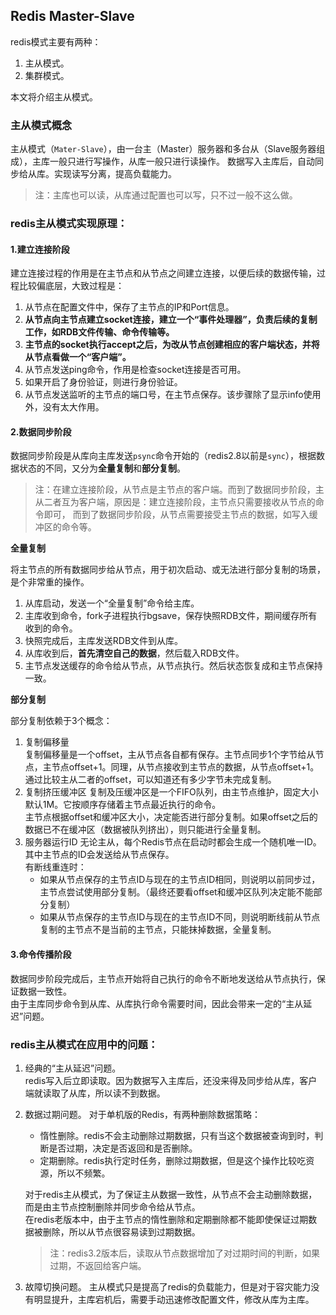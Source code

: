 ## Redis Master-Slave
redis模式主要有两种：
1. 主从模式。
2. 集群模式。

本文将介绍主从模式。

### 主从模式概念
主从模式（`Mater-Slave`），由一台主（Master）服务器和多台从（Slave服务器组成），主库一般只进行写操作，从库一般只进行读操作。
数据写入主库后，自动同步给从库。实现读写分离，提高负载能力。

> 注：主库也可以读，从库通过配置也可以写，只不过一般不这么做。

### redis主从模式实现原理：

#### 1.建立连接阶段
建立连接过程的作用是在主节点和从节点之间建立连接，以便后续的数据传输，过程比较偏底层，大致过程是：
1. 从节点在配置文件中，保存了主节点的IP和Port信息。
2. **从节点向主节点建立socket连接，建立一个“事件处理器”，负责后续的复制工作，如RDB文件传输、命令传输等。**
3. **主节点的socket执行accept之后，为改从节点创建相应的客户端状态，并将从节点看做一个“客户端”。**
4. 从节点发送ping命令，作用是检查socket连接是否可用。
5. 如果开启了身份验证，则进行身份验证。
6. 从节点发送监听的主节点的端口号，在主节点保存。该步骤除了显示info使用外，没有太大作用。

#### 2.数据同步阶段
数据同步阶段是从库向主库发送`psync`命令开始的（redis2.8以前是`sync`），根据数据状态的不同，又分为**全量复制**和**部分复制**。

> 注：在建立连接阶段，从节点是主节点的客户端。而到了数据同步阶段，主从二者互为客户端，原因是：建立连接阶段，主节点只需要接收从节点的命令即可，
而到了数据同步阶段，从节点需要接受主节点的数据，如写入缓冲区的命令等。

**全量复制**   

将主节点的所有数据同步给从节点，用于初次启动、或无法进行部分复制的场景，是个非常重的操作。

1. 从库启动，发送一个“全量复制”命令给主库。
2. 主库收到命令，fork子进程执行bgsave，保存快照RDB文件，期间缓存所有收到的命令。
3. 快照完成后，主库发送RDB文件到从库。
4. 从库收到后，**首先清空自己的数据**，然后载入RDB文件。
5. 主节点发送缓存的命令给从节点，从节点执行。然后状态恢复成和主节点保持一致。

**部分复制**

部分复制依赖于3个概念：
1. 复制偏移量   
复制偏移量是一个offset，主从节点各自都有保存。主节点同步1个字节给从节点，主节点offset+1。同理，从节点接收到主节点的数据，从节点offset+1。
通过比较主从二者的offset，可以知道还有多少字节未完成复制。
2. 复制挤压缓冲区
复制及压缓冲区是一个FIFO队列，由主节点维护，固定大小默认1M。它按顺序存储着主节点最近执行的命令。   
主节点根据offset和缓冲区大小，决定能否进行部分复制。如果offset之后的数据已不在缓冲区（数据被队列挤出），则只能进行全量复制。
3. 服务器运行ID
无论主从，每个Redis节点在启动时都会生成一个随机唯一ID。其中主节点的ID会发送给从节点保存。   
有断线重连时：
    * 如果从节点保存的主节点ID与现在的主节点ID相同，则说明以前同步过，主节点尝试使用部分复制。（最终还要看offset和缓冲区队列决定能不能部分复制）
    * 如果从节点保存的主节点ID与现在的主节点ID不同，则说明断线前从节点复制的主节点不是当前的主节点，只能抹掉数据，全量复制。

#### 3.命令传播阶段
数据同步阶段完成后，主节点开始将自己执行的命令不断地发送给从节点执行，保证数据一致性。   
由于主库同步命令到从库、从库执行命令需要时间，因此会带来一定的“主从延迟”问题。


### redis主从模式在应用中的问题：
1. 经典的“主从延迟”问题。   
redis写入后立即读取。因为数据写入主库后，还没来得及同步给从库，客户端就读取了从库，所以读不到数据。
2. 数据过期问题。
对于单机版的Redis，有两种删除数据策略：
    * 惰性删除。redis不会主动删除过期数据，只有当这个数据被查询到时，判断是否过期，决定是否返回和是否删除。
    * 定期删除。redis执行定时任务，删除过期数据，但是这个操作比较吃资源，所以不频繁。
    
    对于redis主从模式，为了保证主从数据一致性，从节点不会主动删除数据，而是由主节点控制删除并同步命令给从节点。   
    在redis老版本中，由于主节点的惰性删除和定期删除都不能即使保证过期数据被删除，所以从节点很容易读到过期数据。
    > 注：redis3.2版本后，读取从节点数据增加了对过期时间的判断，如果过期，不返回给客户端。

3. 故障切换问题。
主从模式只是提高了redis的负载能力，但是对于容灾能力没有明显提升，主库宕机后，需要手动迅速修改配置文件，修改从库为主库。
